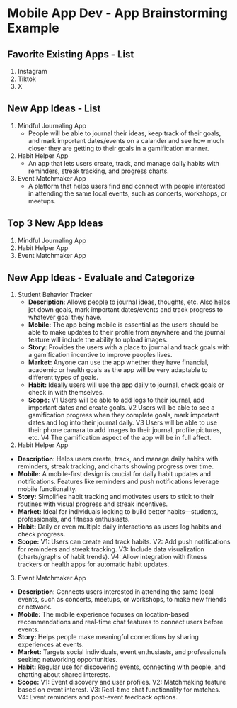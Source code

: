 Mobile App Dev - App Brainstorming Example
===

## Favorite Existing Apps - List
1. Instagram
2. Tiktok
3. X

## New App Ideas - List
1. Mindful Journaling App
   - People will be able to journal their ideas, keep track of their goals, and mark important dates/events on a calander and see how much closer they
     are getting to their goals in a gamification manner.
2. Habit Helper App
   - An app that lets users create, track, and manage daily habits with reminders, streak tracking, and progress charts.
3. Event Matchmaker App
   - A platform that helps users find and connect with people interested in attending the same local events, such as concerts, workshops, or meetups.

## Top 3 New App Ideas
1. Mindful Journaling App
2. Habit Helper App
3. Event Matchmaker App

## New App Ideas - Evaluate and Categorize
1. Student Behavior Tracker
   - **Description**: Allows people to journal ideas, thoughts, etc. Also helps jot down goals, mark important dates/events and track progress to whatever goal they have.
   - **Mobile:** The app being mobile is essential as the users should be able to make updates to their profile from anywhere and the journal feature will include the ability to upload images.
   - **Story:** Provides the users with a place to journal and track goals with a gamification incentive to improve peoples lives.
   - **Market:** Anyone can use the app whether they have financial, academic or health goals as the app will be very adaptable to different types of goals. 
   - **Habit:** Ideally users will use the app daily to journal, check goals or check in with themselves.
   - **Scope:**
     V1 Users will be able to add logs to their journal, add important dates and create goals.
     V2 Users will be able to see a gamification progress when they complete goals, mark important dates and log into their journal daily.
     V3 Users will be able to use their phone camara to add images to their journal, profile pictures, etc.
     V4 The gamification aspect of the app will be in full affect.
2. Habit Helper App
 - **Description**: Helps users create, track, and manage daily habits with reminders, streak tracking, and charts showing progress over time.
 - **Mobile:** A mobile-first design is crucial for daily habit updates and notifications. Features like reminders and push notifications leverage mobile functionality.
 - **Story:** Simplifies habit tracking and motivates users to stick to their routines with visual progress and streak incentives.
 - **Market:** Ideal for individuals looking to build better habits—students, professionals, and fitness enthusiasts.
 - **Habit:** Daily or even multiple daily interactions as users log habits and check progress.
 - **Scope:**
   V1: Users can create and track habits.
   V2: Add push notifications for reminders and streak tracking.
   V3: Include data visualization (charts/graphs of habit trends).
   V4: Allow integration with fitness trackers or health apps for automatic habit updates.
3. Event Matchmaker App
 - **Description**: Connects users interested in attending the same local events, such as concerts, meetups, or workshops, to make new friends or network.
 - **Mobile:** The mobile experience focuses on location-based recommendations and real-time chat features to connect users before events.
 - **Story:** Helps people make meaningful connections by sharing experiences at events.
 - **Market:** Targets social individuals, event enthusiasts, and professionals seeking networking opportunities.
 - **Habit:** Regular use for discovering events, connecting with people, and chatting about shared interests.
 - **Scope:**
   V1: Event discovery and user profiles.
   V2: Matchmaking feature based on event interest.
   V3: Real-time chat functionality for matches.
   V4: Event reminders and post-event feedback options.


